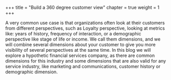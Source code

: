 +++
title = "Build a 360 degree customer view"
chapter = true
weight = 1
+++

A very common use case is that organizations often look at their customers from different
perspectives, such as Loyalty perspective, looking at metrics like: years of history,
frequency of interaction, or a demographic perspective like stage of life or income. We
call them dimensions, and we will combine several dimensions about your customer to
give you more visibility of several perspectives at the same time.
In this blog we will explore a hypothetic financial services company, as there are
common dimensions for this industry and some dimensions that are also valid for any
service industry, like marketing and communications, customer history or demographic
dimension.
